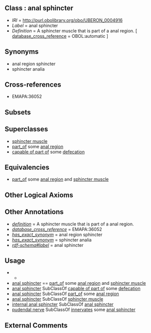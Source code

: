 
## Class : anal sphincter

 * *IRI* = http://purl.obolibrary.org/obo/UBERON_0004916
 * *Label* = anal sphincter
 * *Definition* = A sphincter muscle that is part of a anal region. [ [database_cross_reference](../../ef/oboInOwl#hasDbXref.md) = OBOL:automatic ]

## Synonyms

 * anal region sphincter
 * sphincter analia

## Cross-references

 * EMAPA:36052

## Subsets


## Superclasses

 * [sphincter muscle](../../UBERON/90/UBERON_0004590.md)
 * [part_of](../../BFO/50/BFO_0000050.md) some [anal region](../../UBERON/53/UBERON_0001353.md)
 * [capable of part of](../../RO/16/RO_0002216.md) some [defecation](../../GO/21/GO_0030421.md)

## Equivalencies

 * [part_of](../../BFO/50/BFO_0000050.md) some [anal region](../../UBERON/53/UBERON_0001353.md) and [sphincter muscle](../../UBERON/90/UBERON_0004590.md)

## Other Logical Axioms


## Other Annotations

 * *[definition](../../IAO/15/IAO_0000115.md)* = A sphincter muscle that is part of a anal region.
 * *[database_cross_reference](../../ef/oboInOwl#hasDbXref.md)* = EMAPA:36052
 * *[has_exact_synonym](../../ym/oboInOwl#hasExactSynonym.md)* = anal region sphincter
 * *[has_exact_synonym](../../ym/oboInOwl#hasExactSynonym.md)* = sphincter analia
 * *[rdf-schema#label](../../el/rdf-schema#label.md)* = anal sphincter

## Usage

 * -
 * [anal sphincter](../../UBERON/16/UBERON_0004916.md) == [part_of](../../BFO/50/BFO_0000050.md) some [anal region](../../UBERON/53/UBERON_0001353.md) and [sphincter muscle](../../UBERON/90/UBERON_0004590.md)
 * [anal sphincter](../../UBERON/16/UBERON_0004916.md) SubClassOf [capable of part of](../../RO/16/RO_0002216.md) some [defecation](../../GO/21/GO_0030421.md)
 * [anal sphincter](../../UBERON/16/UBERON_0004916.md) SubClassOf [part_of](../../BFO/50/BFO_0000050.md) some [anal region](../../UBERON/53/UBERON_0001353.md)
 * [anal sphincter](../../UBERON/16/UBERON_0004916.md) SubClassOf [sphincter muscle](../../UBERON/90/UBERON_0004590.md)
 * [internal anal sphincter](../../UBERON/44/UBERON_0001244.md) SubClassOf [anal sphincter](../../UBERON/16/UBERON_0004916.md)
 * [pudendal nerve](../../UBERON/90/UBERON_0011390.md) SubClassOf [innervates](../../RO/34/RO_0002134.md) some [anal sphincter](../../UBERON/16/UBERON_0004916.md)

## External Comments

